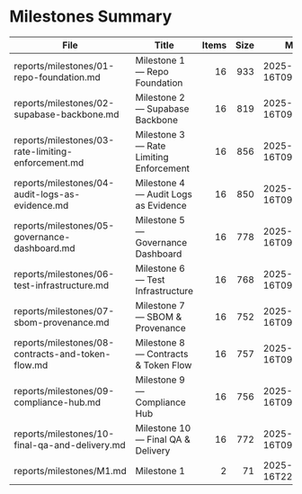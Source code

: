 # Milestones Summary

| File | Title | Items | Size | Modified |
| --- | --- | ---:| ---:| --- |
| reports/milestones/01-repo-foundation.md | Milestone 1 — Repo Foundation | 16 | 933 | 2025-09-16T09:48:05.826Z |
| reports/milestones/02-supabase-backbone.md | Milestone 2 — Supabase Backbone | 16 | 819 | 2025-09-16T09:48:05.847Z |
| reports/milestones/03-rate-limiting-enforcement.md | Milestone 3 — Rate Limiting Enforcement | 16 | 856 | 2025-09-16T09:48:05.847Z |
| reports/milestones/04-audit-logs-as-evidence.md | Milestone 4 — Audit Logs as Evidence | 16 | 850 | 2025-09-16T09:48:05.847Z |
| reports/milestones/05-governance-dashboard.md | Milestone 5 — Governance Dashboard | 16 | 778 | 2025-09-16T09:48:05.847Z |
| reports/milestones/06-test-infrastructure.md | Milestone 6 — Test Infrastructure | 16 | 768 | 2025-09-16T09:48:05.847Z |
| reports/milestones/07-sbom-provenance.md | Milestone 7 — SBOM & Provenance | 16 | 752 | 2025-09-16T09:48:05.856Z |
| reports/milestones/08-contracts-and-token-flow.md | Milestone 8 — Contracts & Token Flow | 16 | 757 | 2025-09-16T09:48:05.873Z |
| reports/milestones/09-compliance-hub.md | Milestone 9 — Compliance Hub | 16 | 756 | 2025-09-16T09:48:05.873Z |
| reports/milestones/10-final-qa-and-delivery.md | Milestone 10 — Final QA & Delivery | 16 | 772 | 2025-09-16T09:48:05.873Z |
| reports/milestones/M1.md | Milestone 1 | 2 | 71 | 2025-09-16T22:25:50.138Z |